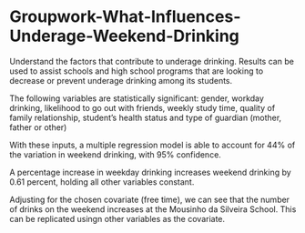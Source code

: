 # Groupwork-What-Influences-Underage-Weekend-Drinking

Understand the factors that contribute to underage drinking. Results can be used to assist schools and high school programs that are looking to decrease or prevent underage drinking among its students.

The following variables are statistically significant: gender, workday drinking, likelihood to go out with friends, weekly study time, quality of family relationship, student’s health status and type of guardian (mother, father or other) 

With these inputs, a multiple regression model is able to account for 44% of the variation in weekend drinking, with 95% confidence.

A percentage increase in weekday drinking increases weekend drinking by 0.61 percent, holding all other variables constant.

Adjusting for the chosen covariate (free time), we can see that the number of drinks on the weekend increases at the Mousinho da Silveira School. This can be replicated usingn other variables as the covariate.
